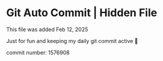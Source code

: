 # Git Auto Commit | Hidden File

This file was added Feb 12, 2025

Just for fun and keeping my daily git commit active 🤪

commit number: 1576908
